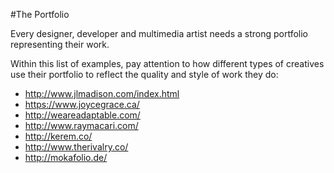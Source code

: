 ---
---
#The Portfolio

Every designer, developer and multimedia artist needs a strong portfolio representing their work.

Within this list of examples, pay attention to how different types of creatives use their portfolio to reflect the quality and style of work they do:
- <a href="http://www.jlmadison.com/index.html" target="blank">http://www.jlmadison.com/index.html</a> 
- <a href="https://www.joycegrace.ca/" target="blank">https://www.joycegrace.ca/</a> 
- <a href="http://weareadaptable.com/" target="blank">http://weareadaptable.com/</a> 
- <a href="http://www.raymacari.com/" target="blank">http://www.raymacari.com/</a> 
- <a href="http://kerem.co/" target="blank">http://kerem.co/</a> 
- <a href="http://www.therivalry.co/" target="blank">http://www.therivalry.co/</a> 
- <a href="http://mokafolio.de/​" target="blank">http://mokafolio.de/​</a> 
